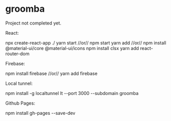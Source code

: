 # groomba

Project not completed yet.

React:

npx create-react-app ./
yarn start //or// npm start
yarn add //or// npm install @material-ui/core @material-ui/icons
npm install clsx
yarn add react-router-dom

Firebase:

npm install firebase //or// yarn add firebase

Local tunnel:

npm install -g localtunnel
lt --port 3000 --subdomain groomba


Github Pages:

npm install gh-pages --save-dev
